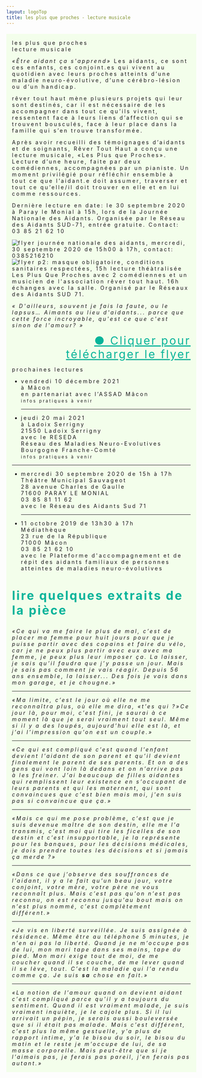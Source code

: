```yaml
---
layout: logoTop
title: les plus que proches - lecture musicale
---
```


<div id="lpqp" style="background-color: hsl(96,93.2%,96%); margin-top:20px;letter-spacing: 0.2rem; padding:15px">
  <div class="Motto">les plus que proches</div>
  <div class="MottoSmaller">lecture musicale</div>

  <p class="intro-text">
    <cite>«Être aidant ça s'apprend»</cite>
    Les aidants, ce sont ces enfants, ces conjoint.es qui vivent au quotidien avec leurs proches atteints d’une maladie neuro-évolutive, d’une cérébro-lésion ou d’un handicap.
  </p>
  <p class="intro-text">
    <span class="rever">rêver tout haut</span>
    mène plusieurs projets qui leur sont destinés, car il est nécessaire de les accompagner dans tout ce qu’ils vivent, ressentent face à leurs liens d’affection qui se trouvent bousculés, face à leur place dans la famille qui s’en trouve transformée.
  </p>
  <p class="intro-text ">
    Après avoir recueilli des témoignages d’aidants et de soignants, Rêver Tout Haut a conçu une lecture musicale, «Les Plus que Proches». Lecture d’une heure, faite par deux comédiennes, accompagnées par un pianiste. Un moment privilégié pour réfléchir ensemble à tout ce que l’aidant.e doit assumer, traverser et tout ce qu’elle/il doit trouver en elle et en lui comme ressources.
  </p>
  <p class="intro-text ">
    Dernière lecture en date: le 30 septembre 2020 à Paray le Monial à 15h, lors de la Journée Nationale des Aidants. Organisée par le Réseau des Aidants SUD-71, entrée gratuite. Contact: 03 85 21 62 10

  </p>

  <div class="center-block"><img src="https://res.cloudinary.com/dnxcesebo/image/upload/q_auto,f_auto,w_800/v1599193751/journe%CC%81eNationaleAidants2020p1_g9ybvp.jpg" alt="flyer journée nationale des aidants, mercredi, 30 septembre 2020 de 15h00 à 17h, contact: 0385216210"></div>

  <div class="center-block"><img src="https://res.cloudinary.com/dnxcesebo/image/upload/q_auto,f_auto,w_800/v1599193760/joune%CC%81eNationaleAidants2020p2_hkeflc.jpg" alt="flyer p2: masque obligatoire, conditions sanitaires respectées, 15h lecture théàtralisée Les Plus Que Proches avec 2 comédiennes et un musicien de l'association rêver tout haut. 16h échanges avec la salle. Organisé par le Réseaux des Aidants SUD 71."></div>

<cite>« D'ailleurs, souvent je fais la faute, ou le lapsus… Aimants au lieu d'aidants... parce que cette force incroyable, qu'est ce que c'est sinon de l'amour? »</cite>

  <ul style="text-align:right; list-style-type:none">
    <li>
      <a style="color:hsl(171,93.5%,36.5%); font-size:30px;" href="FLYER A5 - PLUS QUE PROCHES-2020.pdf" download="download">●&nbsp;Cliquer pour télécharger le flyer</a>
    </li>
  </ul>

  <div class="MottoSmaller">prochaines lectures</div>
  <ul class="Coming">
    <li>
      vendredi 10 décembre 2021<br>
      à Mâcon<br>
      en partenariat avec l’ASSAD Mâcon<br>
      <span style="font-size: 0.8em">infos pratiques à venir</span>
    </li><hr>
    <li>
      jeudi 20 mai 2021<br>
      à Ladoix Serrigny<br>
      21550 Ladoix Serrigny<br>
      avec le RESEDA<br>
      Réseau des Maladies Neuro-Evolutives<br>
      Bourgogne Franche-Comté<br>
      <span style="font-size: 0.8em">infos pratiques à venir</span>
    </li>
  </ul>
  <hr>
  <ul class="Past">
    <li>
      mercredi 30 septembre 2020 de 15h à 17h<br>
      Théâtre Municipal Sauvageot<br>
      28 avenue Charles de Gaulle<br>
      71600 PARAY LE MONIAL<br>
      03 85 81 11 62<br>
      avec le Réseau des Aidants Sud 71
    </li><hr>
    <li>
      11 octobre 2019 de 13h30 à 17h<br>
      Médiathèque<br>
      23 rue de la République<br>
      71000 Mâcon<br>
      03 85 21 62 10<br>
      avec le Plateforme d'accompagnement et de répit des aidants familiaux de personnes atteintes de maladies neuro-évolutives
    </li>
  </ul>
  <h2 style="font-size:32px; color:hsl(171,93.5%,36.5%); text-align:left;">
    lire quelques extraits de la pièce
  </h2>
  <cite>
    «Ce qui va me faire le plus de mal, c’est de placer ma femme pour huit jours pour que je puisse partir avec des copains et faire du vélo, car je ne peux plus partir avec eux avec ma femme, je peux plus leur imposer ça. La laisser, je sais qu’il faudra que j’y passe un jour. Mais je sais pas comment je vais réagir. Depuis 56 ans ensemble, la laisser... Des fois je vais dans mon garage, et je chougne.»
  </cite>
  <hr>
  <cite>«Ma limite, c’est le jour où elle ne me reconnaîtra plus, où elle me dira, «t’es qui ?»Ce jour là, pour moi, c’est fini, je saurai à ce moment là que je serai vraiment tout seul. Même si il y a des loupés, aujourd’hui elle est là, et j’ai l’impression qu’on est un couple.»
  </cite>
  <hr>
  <cite>
    «Ce qui est compliqué c’est quand l’enfant devient l’aidant de son parent et qu’il devient finalement le parent de ses parents. Et on a des gens qui vont loin là dedans et on n’arrive pas à les freiner. J’ai beaucoup de filles aidantes qui remplissent leur existence en s’occupant de leurs parents et qui les maternent, qui sont convaincues que c’est bien mais moi, j’en suis pas si convaincue que ça.»
  </cite>
  <hr>
  <cite>«Mais ce qui me pose problème, c’est que je suis devenue maître de son destin, elle me l’a transmis, c’est moi qui tire les ficelles de son destin et c’est insupportable, je la représente pour les banques, pour les décisions médicales, je dois prendre toutes les décisions et si jamais ça merde ?»
  </cite>
  <hr>
  <cite>«Dans ce que j’observe des souffrances de l’aidant, il y a le fait qu’un beau jour, votre conjoint, votre mère, votre père ne vous reconnaît plus. Mais c’est pas qu’on n’est pas reconnu, on est reconnu jusqu’au bout mais on n’est plus nommé, c’est complètement différent.»
  </cite>
  <hr>
  <cite>«Je vis en liberté surveillée. Je suis assignée à résidence. Même être au téléphone 5 minutes, je n’en ai pas la liberté. Quand je ne m’occupe pas de lui, mon mari tape dans ses mains, tape du pied. Mon mari exige tout de moi, de me coucher quand il se couche, de me lever quand il se lève, tout. C’est la maladie qui l’a rendu comme ça. Je suis
    <span style="font-weight:bold;">sa</span>
    chose en fait.»
  </cite>
  <hr>
  <cite>«La notion de l’amour quand on devient aidant c’est compliqué parce qu’il y a toujours du sentiment. Quand il est vraiment malade, je suis vraiment inquiète, je le cajole plus. Si il lui arrivait un pépin, je serais aussi bouleversée que si il était pas malade. Mais c’est différent, c’est plus la même gestuelle, y’a plus de rapport intime, y’a le bisou du soir, le bisou du matin et le reste je m’occupe de lui, de sa masse corporelle. Mais peut-être que si je l’aimais pas, je ferais pas pareil, j’en ferais pas autant.»

  </cite>
</div>
